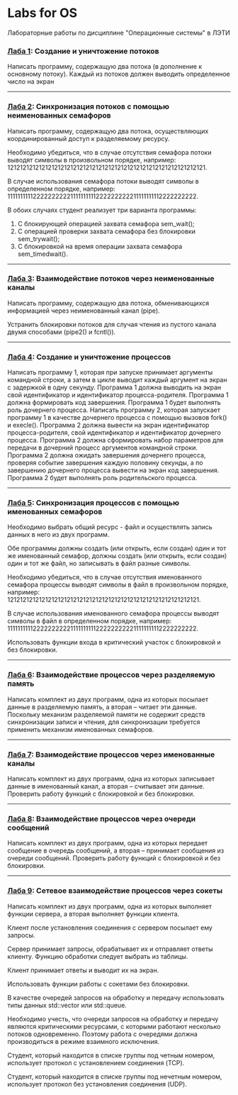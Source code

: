 # Labs for OS
Лабораторные работы по дисциплине "Операционные системы" в ЛЭТИ

### [Лаба 1](/1_lab): Создание и уничтожение потоков

Написать программу, содержащую два потока (в дополнение к основному потоку). Каждый из потоков должен выводить определенное число на экран
***

### [Лаба 2](/2_lab): Cинхронизация потоков с помощью неименованных семафоров

Написать программу, содержащую два потока, осуществляющих координированный доступ к разделяемому ресурсу.

Необходимо убедиться, что в случае отсутствия семафора потоки выводят символы  в произвольном порядке, например:
121212121212121212121212121212121212121212121212121212121212121.

В случае использования семафора потоки выводят символы в определенном порядке, например:
111111111122222222221111111111222222222211111111112222222222.


В обоих случаях студент реализует три варианта программы:
1. С блокирующей операцией захвата семафора sem_wait();
2. С операцией проверки захвата семафора без блокировки sem_trywait();
3. С блокировкой на время операции захвата семафора sem_timedwait().
***

### [Лаба 3](/3_lab): Взаимодействие потоков через неименованные каналы

Написать программу, содержащую два потока, обменивающихся информацией через неименованный канал (pipe).

Устранить блокировки потоков для случая чтения из пустого канала двумя способами (pipe2() и fcntl()).
***

### [Лаба 4](/4_lab): Cоздание и уничтожение процессов

Написать программу 1, которая при запуске принимает аргументы командной строки, а затем в цикле выводит каждый аргумент на экран с задержкой в одну секунду.
Программа 1 должна выводить на экран свой идентификатор и идентификатор процесса-родителя.
Программа 1 должна формировать код завершения.
Программа 1 будет выполнять роль дочернего процесса.
Написать программу 2, которая запускает программу 1 в качестве дочернего процесса с помощью вызовов fork() и execle().
Программа 2 должна вывести на экран идентификатор процесса-родителя, свой идентификатор и идентификатор дочернего процесса.
Программа 2 должна сформировать набор параметров для передачи в дочерний процесс аргументов командной строки.
Программа 2 должна ожидать завершения дочернего процесса, проверяя событие завершения каждую половину секунды, а по завершению дочернего процесса вывести на экран код завершения.
Программа 2 будет выполнять роль родительского процесса.
***

### [Лаба 5](/5_lab): Cинхронизация процессов с помощью именованных семафоров

Необходимо выбрать общий ресурс - файл и осуществлять запись данных в него из двух программ.

Обе программы должны создать (или открыть, если создан) один и тот же именованный семафор, должны создать (или открыть, если создан) один и тот же файл, но записывать в файл разные символы.

Необходимо убедиться, что в случае отсутствия именованного семафора процессы выводят символы в файл в произвольном порядке, например:
1212121212121212121212121212121212121212121212121212121212121.

В случае использования именованного семафора процессы выводят символы в файл в определенном порядке, например:
111111111122222222221111111111222222222211111111112222222222.

Использовать функции входа в критический участок с блокировкой и без блокировки.
***

### [Лаба 6](/6_lab): Взаимодействие процессов через разделяемую память

Написать комплект из двух программ, одна из которых посылает данные в разделяемую память, а вторая – читает эти данные. Поскольку механизм разделяемой памяти не содержит средств синхронизации записи и чтения, для синхронизации требуется применить механизм именованных семафоров.
***

### [Лаба 7](/7_lab): Взаимодействие процессов через именованные каналы

Написать комплект из двух программ, одна из которых записывает данные в именованный канал, а вторая – считывает эти данные. Проверить работу функций с блокировкой и без блокировки.
***

### [Лаба 8](/8_lab): Взаимодействие процессов через очереди сообщений

Написать комплект из двух программ, одна из которых передает сообщение в очередь сообщений, а вторая – принимает сообщения из очереди сообщений. Проверить работу функций с блокировкой и без блокировки.
***

### [Лаба 9](/9_lab): Сетевое взаимодействие процессов через сокеты

Написать комплект из двух программ, одна из которых выполняет функции сервера, а вторая выполняет функции клиента. 

Клиент после установления соединения с сервером посылает ему запросы. 

Сервер принимает запросы, обрабатывает их и отправляет ответы клиенту. Функцию обработки следует выбрать из таблицы.

Клиент принимает ответы и выводит их на экран.

Использовать функции работы с сокетами без блокировки.

В качестве очередей запросов на обработку и передачу использовать типы данных std::vector или std::queue.

Необходимо учесть, что очереди запросов на обработку и передачу являются критическими ресурсами, с которыми работают несколько потоков одновременно. Поэтому работа с очередями должна производиться в режиме взаимного исключения.

Студент, который находится в списке группы под четным номером, использует протокол с установлением соединения (TCP).

Студент, который находится в списке группы под нечетным номером, использует протокол без установления соединения (UDP).
